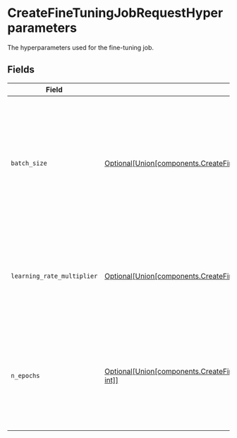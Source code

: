 # CreateFineTuningJobRequestHyperparameters

The hyperparameters used for the fine-tuning job.


## Fields

| Field                                                                                                                                          | Type                                                                                                                                           | Required                                                                                                                                       | Description                                                                                                                                    |
| ---------------------------------------------------------------------------------------------------------------------------------------------- | ---------------------------------------------------------------------------------------------------------------------------------------------- | ---------------------------------------------------------------------------------------------------------------------------------------------- | ---------------------------------------------------------------------------------------------------------------------------------------------- |
| `batch_size`                                                                                                                                   | [Optional[Union[components.CreateFineTuningJobRequest1, int]]](../../models/shared/batchsize.md)                                               | :heavy_minus_sign:                                                                                                                             | Number of examples in each batch. A larger batch size means that model parameters<br/>are updated less frequently, but with lower variance.<br/> |
| `learning_rate_multiplier`                                                                                                                     | [Optional[Union[components.CreateFineTuningJobRequestSchemas1, float]]](../../models/shared/learningratemultiplier.md)                         | :heavy_minus_sign:                                                                                                                             | Scaling factor for the learning rate. A smaller learning rate may be useful to avoid<br/>overfitting.<br/>                                     |
| `n_epochs`                                                                                                                                     | [Optional[Union[components.CreateFineTuningJobRequestSchemasHyperparameters1, int]]](../../models/shared/createfinetuningjobrequestnepochs.md) | :heavy_minus_sign:                                                                                                                             | The number of epochs to train the model for. An epoch refers to one full cycle <br/>through the training dataset.<br/>                         |